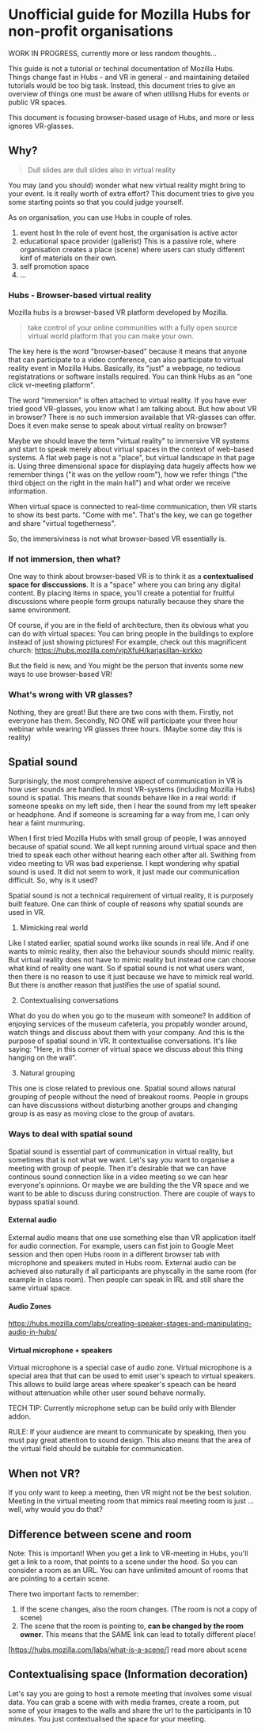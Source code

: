 # Unofficial guide for Mozilla Hubs for non-profit organisations

WORK IN PROGRESS, currently more or less random thoughts...

This guide is not a tutorial or techinal documentation of Mozilla Hubs. Things change fast in Hubs - and VR in general - and maintaining detailed tutorials would be too big task. Instead, this document tries to give an overview of things one must be aware of when utilisng Hubs for events or public VR spaces.

This document is focusing browser-based usage of Hubs, and more or less ignores VR-glasses.


## Why?
> Dull slides are dull slides also in virtual reality

You may (and you should) wonder what new virtual reality might bring to your event. Is it really worth of extra effort? This document tries to give you some starting points so that you could judge yourself.

As on organisation, you can use Hubs in couple of roles.

1. event host
In the role of event host, the organisation is active actor
2. educational space provider (gallerist)
This is a passive role, where organisation creates a place (scene) where users can study different kinf of materials on their own.
4. self promotion space
5. ...



### Hubs - Browser-based virtual reality
Mozilla hubs is a browser-based VR platform developed by Mozilla. 
 > take control of your online communities with a fully open source virtual world platform that you can make your own.
 
The key here is the word "browser-based" because it means that anyone that can participate to a video conference, can also participate to virtual reality event in Mozilla Hubs. Basically, its "just" a webpage, no tedious registatrations or software installs required. You can think Hubs as an "one click vr-meeting platform". 

The word "immersion" is often attached to virtual reality. If you have ever tried good VR-glasses, you know what I am talking about. But how about VR in browser? There is no such immersion available that VR-glasses can offer. Does it even make sense to speak about virtual reality on browser? 

Maybe we should leave the term "virtual reality" to immersive VR systems and start to speak merely about virtual spaces in the context of web-based systems. A flat web page is not a "place", but virtual landscape in that page is. Using three dimensional space for displaying data hugely affects how we remember things ("it was on the yellow room"), how we refer things ("the third object on the right in the main hall") and what order we receive information.

When virtual space is connected to real-time communication, then VR starts to show its best parts. "Come with me". That's the key, we can go together and share "virtual togetherness". 

So, the immersiviness is not what browser-based VR essentially is.

### If not immersion, then what?

One way to think about browser-based VR is to think it as a **contextualised space for disccussions**. It is a "space" where you can bring any digital content. By placing items in space, you'll create a potential for fruitful discussions where people form groups naturally because they share the same environment. 



Of course, if you are in the field of architecture, then its obvious what you can do with virtual spaces: You can bring people in the buildings to explore instead of just showing pictures! For example, check out this magnificent church: https://hubs.mozilla.com/vjpXfuH/karjasillan-kirkko

But the field is new, and You might be the person that invents some new ways to use browser-based VR!

### What's wrong with VR glasses?

Nothing, they are great! 
But there are two cons with them. Firstly, not everyone has them. Secondly, NO ONE will participate your three hour webinar while wearing VR glasses three hours. (Maybe some day this is reality)

## Spatial sound

Surprisingly, the most comprehensive aspect of communication in VR is how user sounds are handled. In most VR-systems (including Mozilla Hubs) sound is spatial. This means that sounds behave like in a real world: if someone speaks on my left side, then I hear the sound from my left speaker or headphone. And if someone is screaming far a way from me, I can only hear a faint murmuring.

When I first tried Mozilla Hubs with small group of people, I was annoyed because of spatial sound. We all kept running around virtual space and then tried to speak each other without hearing each other after all. Swithing from video meeting to VR was bad experiense. I kept wondering why spatial sound is used. It did not seem to work, it just made our communication difficult. So, why is it used?


Spatial sound is not a technical requirement of virtual reality, it is purposely built feature. One can think of couple of reasons why spatial sounds are used in VR.

1. Mimicking real world

Like I stated earlier, spatial sound works like sounds in real life. And if one wants to mimic reality, then also the behaviour sounds should mimic reality. But virtual reality does not have to mimic reality but instead one can choose what kind of reality one want. So if spatial sound is not what users want, then there is no reason to use it just because we have to mimick real world.
But there is another reason that justifies the use of spatial sound.

2. Contextualising conversations

What do you do when you go to the museum with someone? In addition of enjoying services of the museum cafeteria, you propably wonder around, watch things and discuss about them with your company. And this is the purpose of spatial sound in VR. It contextualise conversations. It's like saying: "Here, in this corner of virtual space we discuss about this thing hanging on the wall". 

3. Natural grouping

This one is close related to previous one. Spatial sound allows natural grouping of people without the need of breakout rooms. People in groups can have discussions without disturbing another groups and changing group is as easy as moving close to the group of avatars. 



### Ways to deal with spatial sound
Spatial sound is essential part of communication in virtual reality, but sometimes that is not what we want. Let's say you want to organise a meeting with group of people. Then it's desirable that we can have continous sound connection like in a video meeting so we can hear everyone's opinnions. Or maybe we are building the the VR space and we want to be able to discuss during construction. 
There are couple of ways to bypass spatial sound.


#### External audio
External audio means that one use something else than VR application itself for audio connection. For example, users can fist join to Google Meet session and then open Hubs room in a different browser tab with microphone and speakers muted in Hubs room. 
External audio can be achieved also naturally if all participants are physcally in the same room (for example in class room). Then people can speak in IRL and still share the same virtual space.


#### Audio Zones
https://hubs.mozilla.com/labs/creating-speaker-stages-and-manipulating-audio-in-hubs/

#### Virtual microphone + speakers
Virtual microphone is a special case of audio zone. Virtual microphone is a special area that that can be used to emit user's speach to virtual speakers. This allows to build large areas where speaker's speach can be heard without attenuation while other user sound behave normally.

TECH TIP: Currently microphone setup can be build only with Blender addon.

RULE: If your audience are meant to communicate by speaking, then you must pay great attention to sound design. This also means that the area of the virtual field should be suitable for communication.

## When not VR?

If you only want to keep a meeting, then VR might not be the best solution. Meeting in the virtual meeting room that mimics real meeting room is just ... well, why would you do that?

## Difference between scene and room

Note: This is important!
When you get a link to VR-meeting in Hubs, you'll get a link to a room, that points to a scene under the hood. So you can consider a room as an URL. You can have unlimited amount of rooms that are pointing to a certain scene.

There two important facts to remember:
1. If the scene changes, also the room changes. (The room is not a copy of scene)
2. The scene that the room is pointing to, **can be changed by the room owner**. This means that the SAME link can lead to totally different place!

[https://hubs.mozilla.com/labs/what-is-a-scene/] read more about scene


## Contextualising space (Information decoration)

Let's say you are going to host a remote meeting that involves some visual data.
You can grab a scene with with media frames, create a room, put some of your images to the walls and share the url to the participants in 10 minutes. You just contextualised the space for your meeting.


